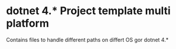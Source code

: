 # dotnet 4.* Project template multi platform 
Contains files to handle different paths on differt OS gor dotnet 4.*

